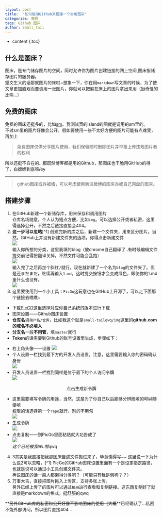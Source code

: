 ```yaml
---
layout: post
title:  "如何使用Github来搭建一个自用图床"
categories: 教程
tags: Github 图床
author: Small_tail
---
```


* content
{:toc}

## 什么是图床？ 
图床，是专门储存图片的空间，同时允许你为图片创建链接的网上空间,图床指储存图片的服务器。  
望文生义的话那就图片的床啦~想象一下，你在用`markdown`写文章的时候，为了使文章更加直观而要调用一张图片，你就可以把躺在床上的图片拿出来用（挺奇怪的比喻...）





## 免费的图床 
免费的图床还挺多的，比如[sm](sm.ms)。我测试页的island的图就是调用的sm里的。  
不过sm里的图片好像会公开，假如要使用一些不太好方便的图片可能有点难受，再加上  
> 免费图床仅供分享图片使用，我们保留随时删除图片并举报上传违规图片者的权利  

所以还挺不自在的...那既然博客都是用的Github，那图床也干脆用GitHub的得了，白嫖嫖到底嘛~~/cy~~  

___  
> github图床或许被墙，可以考虑使用新浪微博的图床亦或自己网盘的图床。  

## 搭建步骤 
1. 在GitHub新建一个新储存库，用来保存和调用图片  
仓库名场随意，个人认为短点方便，比如`img`。可以选择公开或者私密，这里得选择公开，不然之后链接直接会404。  
2. **这一步可以忽略**[^1] 创建完新的库之后，新建一个文件夹，用来区分图片。当然，GitHub上并没有新建文件夹的选项，你得点击新建文件  
![](https://raw.githubusercontent.com/Small-tailqwq/img/master/blog/img007.JPG)  
输入你所想的分类，这里我填的blog（被chrome自己翻译了..有时候编辑文件提交前记得把翻译关掉，不然文件可能会乱跑）  
![](https://raw.githubusercontent.com/Small-tailqwq/img/master/blog/img008.JPG)  
输入完了之后再加个斜杠`/`就行，现在就新建了一个名为`blog`的文件夹了。但是还まだまだ，继续再输入`1.md`。这时提交按钮才会变成绿色，即使你的1.md里什么也没有。  
![](https://raw.githubusercontent.com/Small-tailqwq/img/master/blog/img009.JPG)  
3. 这里要使用到一个小工具：`PicGo`这玩意也在GitHub上开源了，可以走下面那个链接去瞧瞧~  
- 下载[PicGO](https://github.com/Molunerfinn/PicGo)这里选择对应你自己系统的版本进行下载  
- 图床设置——Github图床设置  
- **仓库名**填`用户名/仓库`，比如我这个就是`small-tailqwq/img`这里的**github.com的域名不必填入**  
- **分支名**一般**不用管**，填`master`就行  
- **Token**的话需要到Github的账号设置里生成，步骤如下：  
* 右上角头像——设置 
![](https://raw.githubusercontent.com/Small-tailqwq/img/master/blog/img001.JPG)
* 个人设置一栏找到最下方的开发人员设置。注意，这里需要输入你的密码确认身份  
![](https://raw.githubusercontent.com/Small-tailqwq/img/master/blog/img002.JPG)
* 开发人员设置一栏找到同样是位于最下的个人访问令牌  
![](https://raw.githubusercontent.com/Small-tailqwq/img/master/blog/img003.JPG)  
<p align="center">点击生成新令牌</p>

* 这里需要填写令牌的用途，当然，这是为了你自己以后能够分辨而填的~~可以随便填~~  
权限的话选择第一个`repo`就行，别的不用勾  
![](https://raw.githubusercontent.com/Small-tailqwq/img/master/blog/img004.JPG)
* 生成令牌  
![](https://raw.githubusercontent.com/Small-tailqwq/img/master/blog/img005.JPG)
* 点击复制——到PicGo里面粘贴就大功告成了  
![](https://raw.githubusercontent.com/Small-tailqwq/img/master/blog/img006.JPG)  
*这个已经被我`DEL`啦qwq*  
4. 3其实是我直接把我那图床自述文件搬过来了，毕竟懒得写~~ 
这里说一下为什么说2可以忽略，[^1] PicGo的GitHub图床设置里面有一个是设定指定路径，也就是说可以通过小工具创建文件夹。  
再说图床的话一般人都懒得分类吧？（可能只有我是懒狗？？）  
5. 万事大吉，直接把图片拖入上传区，支持多张上传。  
另外已经上传了的图片可以通过`相册`进行查看和复制链接。这东西复制好了就直接是markdown的格式，挺舒服的qwq  

**~~另外GitHub库的私密和公开好像不影响图床的使用（大概~~**已经确认了…私密不能外部访问，所以图片直接404…



